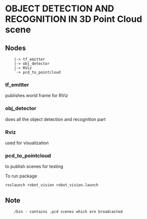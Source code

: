 # OBJECT DETECTION AND RECOGNITION IN 3D Point Cloud scene


## Nodes
```
	|-> tf_emitter
	|-> obj_detector
	|-> RViz
	`-> pcd_to_pointcloud
```

### tf_emitter
publishes world frame for RViz 

### obj_detector
does  all the object detection and recognition part

### Rviz
used for visualization

### pcd_to_pointcloud
to publish scenes for testing

To run package
```
roslaunch robot_vision robot_vision.launch
```


## Note
```
	/bin - contains .pcd scenes which are broadcasted
```
